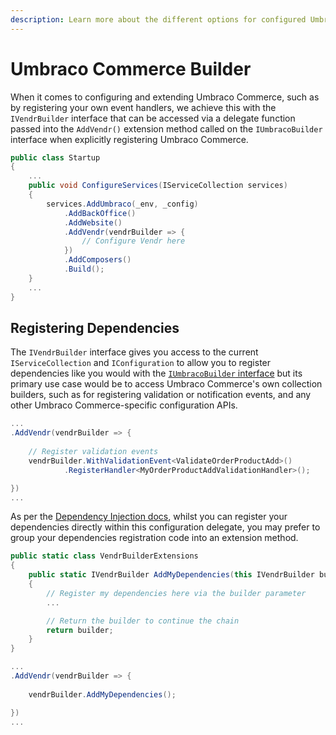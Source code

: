 ```yaml
---
description: Learn more about the different options for configured Umbraco Commerce.
---
```


# Umbraco Commerce Builder

When it comes to configuring and extending Umbraco Commerce, such as by registering your own event handlers, we achieve this with the `IVendrBuilder` interface that can be accessed via a delegate function passed into the `AddVendr()` extension method called on the `IUmbracoBuilder` interface when explicitly registering Umbraco Commerce.

```csharp
public class Startup
{
    ...
    public void ConfigureServices(IServiceCollection services)
    {
        services.AddUmbraco(_env, _config)
            .AddBackOffice()
            .AddWebsite()
            .AddVendr(vendrBuilder => {
                // Configure Vendr here
            })
            .AddComposers()
            .Build();
    }
    ...
}

```

## Registering Dependencies

The `IVendrBuilder` interface gives you access to the current `IServiceCollection` and `IConfiguration` to allow you to register dependencies like you would with the [`IUmbracoBuilder` interface](dependency-injection.md#registering-dependencies) but its primary use case would be to access Umbraco Commerce's own collection builders, such as for registering validation or notification events, and any other Umbraco Commerce-specific configuration APIs.

```csharp
...
.AddVendr(vendrBuilder => {
    
    // Register validation events
    vendrBuilder.WithValidationEvent<ValidateOrderProductAdd>()
            .RegisterHandler<MyOrderProductAddValidationHandler>();

})
...
```

As per the [Dependency Injection docs](dependency-injection.md), whilst you can register your dependencies directly within this configuration delegate, you may prefer to group your dependencies registration code into an extension method.

```csharp
public static class VendrBuilderExtensions
{
    public static IVendrBuilder AddMyDependencies(this IVendrBuilder builder)
    {
        // Register my dependencies here via the builder parameter
        ...

        // Return the builder to continue the chain
        return builder;
    }
}
```

```csharp
...
.AddVendr(vendrBuilder => {
    
    vendrBuilder.AddMyDependencies();

})
...
```
